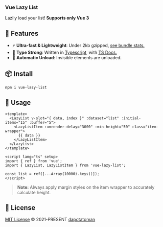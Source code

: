 <p align="center">
<h3>Vue Lazy List</h3>
Lazily load your list! <b>Supports only Vue 3</b>
</p>

## 🚀 Features

- ⚡ **Ultra-fast & Lightweight**: Under 2kb gzipped, [see bundle stats.](https://bundlephobia.com/package/vue-lazy-list)
- 🦾 **Type Strong**: Written in [Typescript](https://www.typescriptlang.org/), with [TS Docs.](https://github.com/microsoft/tsdoc)
- 🔋 **Automatic Unload**: Invisible elements are unloaded.

## 📦 Install

```bash
npm i vue-lazy-list
```

## 🦄 Usage

```vue
<template>
  <LazyList v-slot="{ data, index }" :dataset="list" :initial-items="15" :buffer="5">
    <LazyListItem :unrender-delay="3000" :min-height="50" class="item-wrapper">
      {{ data }}
    </LazyListItem>
  </LazyList>
</template>

<script lang="ts" setup>
import { ref } from 'vue';
import { LazyList, LazyListItem } from 'vue-lazy-list';

const list = ref([...Array(10000).keys()]);
</script>
```
> **Note:** Always apply margin styles on the item wrapper to accurately calculate height.

## 📄 License

[MIT License](https://github.com/dapotatoman/vue-lazy-list/blob/main/LICENSE) © 2021-PRESENT [dapotatoman](https://github.com/dapotatoman)
